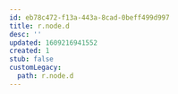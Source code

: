 ```yaml
---
id: eb78c472-f13a-443a-8cad-0beff499d997
title: r.node.d
desc: ''
updated: 1609216941552
created: 1
stub: false
customLegacy:
  path: r.node.d
---
```


